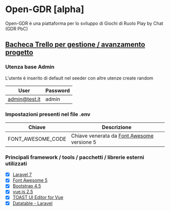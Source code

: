 # Open-GDR [alpha]

Open-GDR è una piattaforma per lo sviluppo di Giochi di Ruolo Play by Chat (GDR PbC)

## [Bacheca Trello per gestione / avanzamento progetto](https://trello.com/b/dz0MR8W0/open-gdr)

### Utenza base Admin

L'utente è inserito di default nel seeder con altre utenze create random

| User          | Password |
| ------------- | -------- |
| admin@test.it | admin    |

### Impostazioni presenti nel file .env

| Chiave            | Descrizione                                                            |
| ----------------- | ---------------------------------------------------------------------- |
| FONT_AWESOME_CODE | Chiave venerata da [Font Awesome](https://fontawesome.com/) versione 5 |

### Principali framework / tools / pacchetti / librerie esterni utilizzati

-   [x] [Laravel 7](https://laravel.com/)
-   [x] [Font Awesome 5](https://fontawesome.com/)
-   [x] [Bootstrap 4.5](https://getbootstrap.com/)
-   [x] [vue.js 2.5](https://vuejs.org/)
-   [x] [TOAST UI Editor for Vue](https://github.com/nhn/tui.editor/tree/master/apps/vue-editor)
-   [x] [Datatable - Laravel](https://yajrabox.com/docs/laravel-datatables/master)
